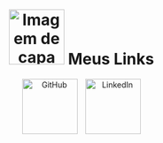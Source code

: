 <!DOCTYPE html>
<html lang="en">
<head>
    <meta charset="UTF-8">
    <meta name="viewport" content="width=device-width, initial-scale=1.0">
    <title>Meus Links</title>
</head>
<body>
    <h1 style="text-align: center;"><img src="https://c4.wallpaperflare.com/wallpaper/929/880/1020/bleach-kisuke-urahara-wallpaper-preview.jpg" alt="Imagem de capa Urahara" width="100" height="100"> Meus Links</h1>
    <ul style="list-style-type: none; text-align: center; padding: 0;">
        <li style="display: inline-block; margin-right: 10px;"><a href="https://github.com/advico"><img src="https://cdn.worldvectorlogo.com/logos/github-icon-2.svg" alt="GitHub" width="100" height="100"></a></li>
        <li style="display: inline-block;"><a href="https://www.linkedin.com/in/adrian-villan-506083218/"><img src="https://encrypted-tbn0.gstatic.com/images?q=tbn:ANd9GcSZIcxyZmSZf09wIwDxAoPepyQhCAxWxRu-fsN0sCtJpg&s" alt="LinkedIn" width="100" height="100"></a></li>
    </ul>
</body>
</html>
